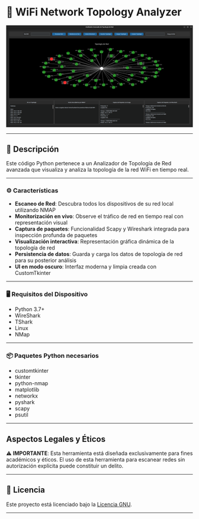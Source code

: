 # 📡 WiFi Network Topology Analyzer

![Imagen 1](Imagenes/1.png)

---

## 🧾 Descripción

Este código Python pertenece a un Analizador de Topología de Red avanzada que visualiza y analiza la topología de la red WiFi en tiempo real. 

---

### ⚙️ Características

- **Escaneo de Red**: Descubra todos los dispositivos de su red local utilizando NMAP  
- **Monitorización en vivo**: Observe el tráfico de red en tiempo real con representación visual  
- **Captura de paquetes**: Funcionalidad Scapy y Wireshark integrada para inspección profunda de paquetes  
- **Visualización interactiva**: Representación gráfica dinámica de la topología de red  
- **Persistencia de datos**: Guarda y carga los datos de topología de red para su posterior análisis  
- **UI en modo oscuro**: Interfaz moderna y limpia creada con CustomTkinter  

---

### 🖥️ Requisitos del Dispositivo

- Python 3.7+  
- WireShark  
- TShark  
- Linux  
- NMap  

---

### 📦 Paquetes Python necesarios

- customtkinter  
- tkinter  
- python-nmap  
- matplotlib  
- networkx  
- pyshark  
- scapy  
- psutil  

---

## Aspectos Legales y Éticos

⚠️ **IMPORTANTE**: Esta herramienta está diseñada exclusivamente para fines académicos y éticos. El uso de esta herramienta para escanear redes sin autorización explícita puede constituir un delito. 

---

## 📝 Licencia

Este proyecto está licenciado bajo la [Licencia GNU](LICENSE).

---

